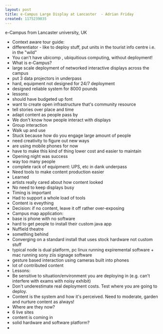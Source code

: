 ```yaml
---
layout: post
title: e-Campus Large Display at Lancaster  - Adrian Friday
created: 1175239035
---
```

<p> e-Campus from Lancaster university, UK </p><ul> <li>Context aware tour guide:</li> <li>differentiator - like to deploy stuff, put units in the tourist info centre i.e. in the &quot;wild&quot;</li> <li>You can&#39;t have ubicomp , ubiquitious computing, without deployment!</li> <li>What is e-Campus?</li> <li>large scale deployment of networked interactive displays across the campus</li> <li>put 3 data projectors in underpass</li> <li>hard, equipment not designed for 24/7 deployment</li> <li>designed reliable system for 8000 pounds</li> <li>lessons: </li> <li>should have budgeted up font</li> <li>want to create open infrastructure that&#39;s community resource</li> <li>tell stories over place and time</li> <li>adapt content as people pass by</li> <li>We don&#39;t know how people interact with displays</li> <li>Group interaction</li> <li>Walk up and use</li> <li>Stuck because how do you engage large amount of people</li> <li>need creativity to figure out new ways</li> <li>are using mobile phones for now</li> <li>have to make this kind of thing lower cost and easier to maintain</li> <li>Opening night was success</li> <li>way too many people</li> <li>complete rack of equipment: UPS, etc in dank underpass</li> <li>Need tools to make content production easier</li> <li>Learned</li> <li>artists really cared about how content looked</li> <li>No need to keep displays busy</li> <li>Timing is important</li> <li>Had to support a whole load of tools</li> <li>Content is eveything</li> <li>Decision: if no content, leave it off rather over-exposing</li> <li>Campus map application:</li> <li>base is phone with no software</li> <li>hard to get people to install their custom java app</li> <li>Nuffield theatre</li> <li>something behind</li> <li>Converging on a standard install that uses stock hardware not custom stuff</li> <li>typical node is dual platform, pc linux  running expiremental software + mac running sony ziis signage software</li> <li>gesture based interaction using cameras built into phones</li> <li>lot of contributed content</li> <li>Lessons:</li> <li>Be sensitive to situation/environment you are deploying in (e.g. can&#39;t interfere with exams with noisy exhibit)</li> <li>Don&#39;t underestimate real deployment costs. Test where you are going to deploy.</li> <li>Content is the system and how it&#39;s perceived. Need to moderate, garden and nurture content as always!</li> <li>Where are they now?</li> <li>6 live sites</li> <li>content is coming in</li> <li>solid hardware and software platform?</li> <li><br /></li> </ul>
